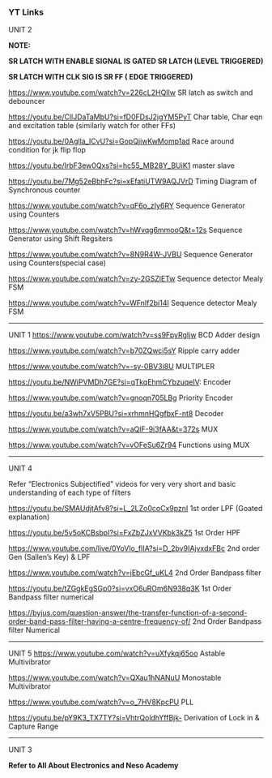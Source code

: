 ### YT Links
UNIT 2

**NOTE:**

**SR LATCH WITH ENABLE SIGNAL IS GATED SR LATCH (LEVEL TRIGGERED)**

**SR LATCH WITH CLK SIG IS SR FF ( EDGE TRIGGERED)**

https://www.youtube.com/watch?v=226cL2HQIlw SR latch as switch and debouncer

https://youtu.be/CllJDaTaMbU?si=fD0FDsJ2jgYM5PyT Char table, Char eqn and excitation table (similarly watch for other FFs)

https://youtu.be/0Aglla_ICvU?si=GopQjiwKwMomp1ad Race around condition for jk flip flop 

https://youtu.be/IrbF3ew0Qxs?si=hc55_MB28Y_BUiK1 master slave 

https://youtu.be/7Mg52eBbhFc?si=xEfatiUTW9AQJVrD Timing Diagram of Synchronous counter

https://www.youtube.com/watch?v=qF6o_zIy6RY Sequence Generator using Counters

https://www.youtube.com/watch?v=hWvqg6mmooQ&t=12s Sequence Generator using Shift Regsiters

https://www.youtube.com/watch?v=8N9R4W-JVBU Sequence Generator using Counters(special case)

https://www.youtube.com/watch?v=zy-2GSZlETw Sequence detector Mealy FSM

https://www.youtube.com/watch?v=WFnIf2bi14I Sequence detector Mealy FSM

---

UNIT 1
https://www.youtube.com/watch?v=ss9FpyRgIjw BCD Adder design

https://www.youtube.com/watch?v=b70ZQwci5sY Ripple carry adder

https://www.youtube.com/watch?v=-sy-0BV3i8U MULTIPLER

https://youtu.be/NWiPVMDh7GE?si=qTkqEhmCYbzuqeIV: Encoder

https://www.youtube.com/watch?v=gnoqn705LBg Priority Encoder

https://youtu.be/a3wh7xV5PBU?si=xrhmnHQgfbxF-nt8 Decoder

https://www.youtube.com/watch?v=aQlF-9i3fAA&t=372s MUX

https://www.youtube.com/watch?v=vOFeSu6Zr94 Functions using MUX

---

UNIT 4

Refer “Electronics Subjectified” videos for very very short and basic understanding of each type of filters

https://youtu.be/SMAUdjtAfv8?si=L_2LZo0coCx9pznI 1st order LPF (Goated explanation)

https://youtu.be/5v5oKCBsbpI?si=FxZbZJxVVKbk3kZ5 1st Order HPF

https://www.youtube.com/live/0YoVlo_fIIA?si=D_2bv9IAjvxdxFBc 2nd order Gen (Sallen’s Key) & LPF

https://www.youtube.com/watch?v=jEbcGf_uKL4 2nd Order Bandpass filter

https://youtu.be/tZGgkEgSGp0?si=vxO6uROm6N938q3K 1st Order Bandpass filter numerical

https://byjus.com/question-answer/the-transfer-function-of-a-second-order-band-pass-filter-having-a-centre-frequency-of/ 2nd Order Bandpass filter Numerical

---

UNIT 5
https://www.youtube.com/watch?v=uXfykqj65oo Astable Multivibrator

https://www.youtube.com/watch?v=QXau1hNANuU Monostable Multivibrator

https://www.youtube.com/watch?v=o_7HV8KpcPU PLL

https://youtu.be/pY9K3_TX7TY?si=VhtrQoldhYffBjk- Derivation of Lock in & Capture Range

---
UNIT 3

**Refer to All About Electronics and Neso Academy**
